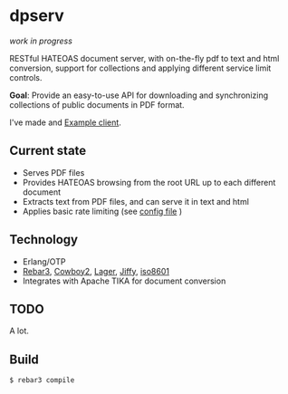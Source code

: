 dpserv
======
*work in progress*

RESTful HATEOAS document server, with on-the-fly pdf to text and html conversion, support for collections and applying different service limit controls.

**Goal**: Provide an easy-to-use API for downloading and synchronizing collections of public documents in PDF format.

I've made and [Example client](https://github.com/PieterjanMontens/dpserv_client).

Current state
-------------

 * Serves PDF files
 * Provides HATEOAS browsing from the root URL up to each different document
 * Extracts text from PDF files, and can serve it in text and html
 * Applies basic rate limiting (see [config file](include/config.hrl) )

 
Technology
----------
 
 * Erlang/OTP
 * [Rebar3](https://www.rebar3.org/), [Cowboy2](https://github.com/ninenines/cowboy), 
  [Lager](https://github.com/basho/lager), [Jiffy](https://github.com/davisp/jiffy), [iso8601](https://github.com/erlsci/iso8601)
 * Integrates with Apache TIKA for document conversion

TODO
----
A lot.


Build
-----

    $ rebar3 compile
